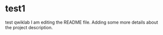# test1
test qwiklab
I am editing the README file. Adding some more details about the project description.
